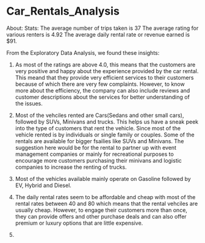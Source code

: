 # Car_Rentals_Analysis

About: 
Stats:
The average number of trips taken is 37
The average rating for various renters is 4.92
The average daily rental rate or revenue earned is $91.

From the Exploratory Data Analysis, we found these insights:
1. As most of the ratings are above 4.0, this means that the customers are very positive and happy about the experience provided by the car rental.
This meand that they provide very efficient services to their customers because of which there are very few complaints.
However, to know more about the efficiency, the  company can also include reviews and customer descriptions about the services for better understanding of the issues.

2. Most of the vehciles rented are Cars(Sedans and other small cars), followed by SUVs, Minivans and trucks.
   This helps us have a sneak peek into the type of customers that rent the vehicle. Since most of the vehicle rented is by individuals or single family or couples.
   Some of the rentals are available for bigger fsailies like SUVs and Minivans.
   The suggestion here would be for the rental to partner up with event management companies or mainly for recreational purposes to encourage more customers purchasing their minivans and logistic companies to increase the renting of trucks.
3. Most of the vehicles available mainly operate on Gasoline followed by EV, Hybrid and Diesel.
4. The daily rental rates seem to be affordable and cheap with most of the rental rates between 40 and 80 which means that the rental vehciles are usually cheap. However, to engage their customers more than once, they can provide offers and other purchase deals and can also offer premium or luxury options that are little expensive. 
5. 
